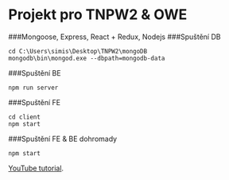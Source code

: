 Projekt pro TNPW2 & OWE
=============
###Mongoose, Express, React + Redux, Nodejs
###Spuštění DB
```shell
cd C:\Users\simis\Desktop\TNPW2\mongoDB
mongodb\bin\mongod.exe --dbpath=mongodb-data
```


###Spuštění BE
```shell
npm run server
```


###Spuštění FE
```shell
cd client
npm start
```

###Spuštění FE & BE dohromady
```shell
npm start
```


[YouTube tutorial](https://www.youtube.com/watch?v=ngc9gnGgUdA).

